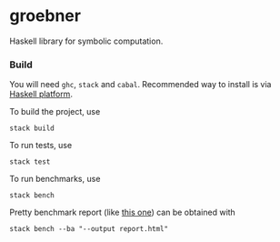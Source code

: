 # groebner

Haskell library for symbolic computation.

### Build

You will need `ghc`, `stack` and `cabal`. Recommended way to install is via [Haskell platform](https://www.haskell.org/platform/).

To build the project, use
```
stack build
```

To run tests, use
```
stack test
```

To run benchmarks, use
```
stack bench
```
Pretty benchmark report (like [this one](https://neclitoris.github.io/groebner/benchmark_report.html)) can be obtained with
```
stack bench --ba "--output report.html"
```
